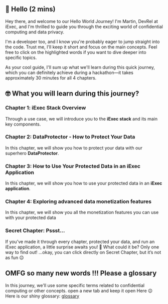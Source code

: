 ## 👋 Hello (2 mins)

Hey there, and welcome to our Hello World Journey! I'm Martin, DevRel at iExec,
and I'm thrilled to guide you through the exciting world of confidential
computing and data privacy.

I'm a developer too, and I know you're probably eager to jump straight into the
code. Trust me, I'll keep it short and focus on the main concepts. Feel free to
click on the highlighted words if you want to dive deeper into specific topics.

As your cool guide, I'll sum up what we'll learn during this quick journey,
which you can definitely achieve during a hackathon—it takes approximately 30
minutes for all 4 chapters.

## 🤓 What you will learn during this journey?

### **Chapter 1:** iExec Stack Overview

Through a use case, we will introduce you to the **iExec stack** and its main
key components.

### **Chapter 2:** DataProtector - How to Protect Your Data

In this chapter, we will show you how to protect your data with our superhero
**DataProtector**.

### **Chapter 3:** How to Use Your Protected Data in an iExec Application

In this chapter, we will show you how to use your protected data in an **iExec
application**.

### **Chapter 4:** Exploring advanced data monetization features

In this chapter, we will show you all the monetization features you can use with
your protected data

### **Secret Chapter:** Pssst...

If you’ve made it through every chapter, protected your data, and run an iExec
application, a little surprise awaits you! 🌟 What could it be? Only one way to
find out! …okay, you can click directly on Secret Chapter, but it’s not as fun
😉

## **OMFG so many new words !!! Please a glossary**

In this journey, we'll use some specific terms related to confidential computing
or other concepts. open a new tab and keep it open Here 😉 Here is our shiny
glossary: [glossary](https://protocol.docs.iex.ec/help/glossary)
